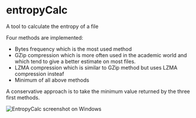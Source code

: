 # entropyCalc
A tool to calculate the entropy of a file

Four methods are implemented:
  - Bytes frequency which is the most used method
  - GZip compression which is more often used in the academic world and which tend to give a better estimate on most files.
  - LZMA compression which is similar to GZip method but uses LZMA compression insteaf
  - Minimum of all above methods 

A conservative approach is to take the minimum value returned by the three first methods.

![EntropyCalc screenshot on Windows](https://i.imgur.com/DlNNOkj.png)

